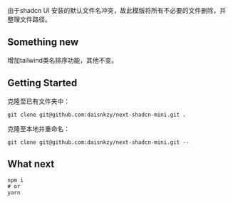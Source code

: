 由于shadcn UI 安装的默认文件名冲突，故此模版将所有不必要的文件删除，并整理文件路径。

## Something new

增加tailwind类名排序功能，其他不变。

## Getting Started

克隆至已有文件夹中：
```
git clone git@github.com:daisnkzy/next-shadcn-mini.git .
```

克隆至本地并重命名：
```
git clone git@github.com:daisnkzy/next-shadcn-mini.git --
```




## What next

```
npm i
# or
yarn 

```
